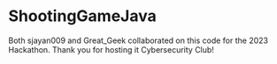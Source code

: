# ShootingGameJava
Both sjayan009 and Great_Geek collaborated on this code for the 2023 Hackathon.
Thank you for hosting it Cybersecurity Club!
